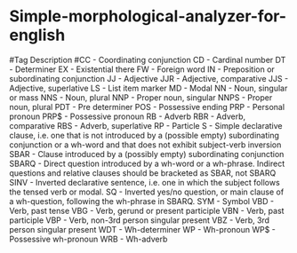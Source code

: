 # Simple-morphological-analyzer-for-english

#Tag      Description
#CC - Coordinating conjunction
CD - Cardinal number
DT - Determiner
EX - Existential there
FW - Foreign word
IN - Preposition or subordinating conjunction
JJ - Adjective
JJR - Adjective, comparative
JJS - Adjective, superlative
LS - List item marker
MD - Modal
NN - Noun, singular or mass
NNS - Noun, plural
NNP - Proper noun, singular
NNPS - Proper noun, plural
PDT - Pre determiner
POS - Possessive ending
PRP - Personal pronoun
PRP$ - Possessive pronoun
RB - Adverb
RBR - Adverb, comparative
RBS - Adverb, superlative
RP - Particle
S - Simple declarative clause, i.e. one that is not introduced by a (possible empty) subordinating conjunction or a wh-word and that does not exhibit subject-verb inversion
SBAR - Clause introduced by a (possibly empty) subordinating conjunction
SBARQ - Direct question introduced by a wh-word or a wh-phrase. Indirect questions and relative clauses should be bracketed as SBAR, not SBARQ
SINV - Inverted declarative sentence, i.e. one in which the subject follows the tensed verb or modal.
SQ -  Inverted yes/no question, or main clause of a wh-question, following the wh-phrase in SBARQ.
SYM - Symbol
VBD - Verb, past tense
VBG - Verb, gerund or present participle
VBN - Verb, past participle
VBP - Verb, non-3rd person singular present
VBZ - Verb, 3rd person singular present
WDT - Wh-determiner
WP - Wh-pronoun
WP$ - Possessive wh-pronoun
WRB - Wh-adverb
